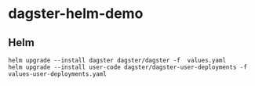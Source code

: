 # dagster-helm-demo

## Helm
```
helm upgrade --install dagster dagster/dagster -f  values.yaml
helm upgrade --install user-code dagster/dagster-user-deployments -f values-user-deployments.yaml
```
